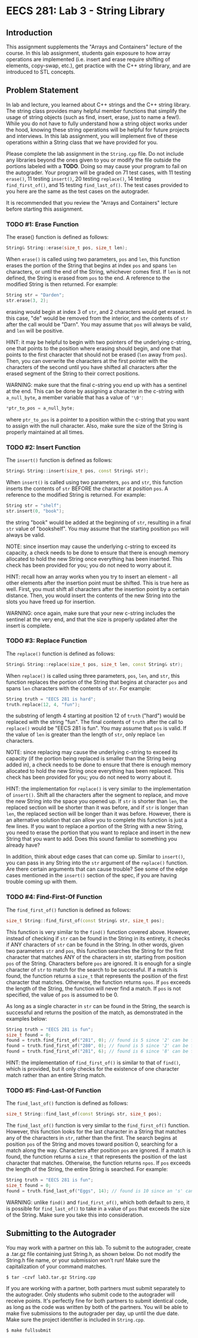 # EECS 281: Lab 3 - String Library

## Introduction

This assignment supplements the "Arrays and Containers" lecture of the course. In this lab assignment, students gain exposure to how array operations are implemented (i.e. insert and erase require shifting of elements, copy-swap, etc.), get practice with the C++ string library, and are introduced to STL concepts.

## Problem Statement

In lab and lecture, you learned about C++ strings and the C++ string library. The string class provides many helpful member functions that simplify the usage of string objects (such as find, insert, erase, just to name a few!). While you do not have to fully understand how a string object works under the hood, knowing these string operations will be helpful for future projects and interviews. In this lab assignment, you will implement five of these operations within a String class that we have provided for you.

Please complete the lab assignment in the `String.cpp` file. Do not include any libraries beyond the ones given to you or modify the file outside the portions labeled with a **TODO**. Doing so may cause your program to fail on the autograder. Your program will be graded on 71 test cases, with 11 testing `erase()`, 11 testing `insert()`, 20 testing `replace()`, 14 testing `find_first_of()`, and 15 testing `find_last_of()`. The test cases provided to you here are the same as the test cases on the autograder.

It is recommended that you review the "Arrays and Containers" lecture before starting this assignment.

### TODO #1: Erase Function

The erase() function is defined as follows:

``` c++
String& String::erase(size_t pos, size_t len);
```

When `erase()` is called using two parameters, `pos` and `len`, this function erases the portion of the String that begins at index `pos` and spans `len` characters, or until the end of the String, whichever comes first. If `len` is not defined, the String is erased from `pos` to the end. A reference to the modified String is then returned. For example:

``` c++
String str = "Darden";
str.erase(3, 2);
```

erasing would begin at index 3 of `str`, and 2 characters would get erased. In this case, "de" would be removed from the interior, and the contents of `str` after the call would be "Darn". You may assume that `pos` will always be valid, and `len` will be positive.

HINT: it may be helpful to begin with two pointers of the underlying c-string, one that points to the position where erasing should begin, and one that points to the first character that should not be erased (`len` away from `pos`). Then, you can overwrite the characters at the first pointer with the characters of the second until you have shifted all characters after the erased segment of the String to their correct positions.

WARNING: make sure that the final c-string you end up with has a sentinel at the end. This can be done by assigning a character in the c-string with `a_null_byte`, a member variable that has a value of `'\0'`:

``` c++
*ptr_to_pos = a_null_byte;
```

where `ptr_to_pos` is a pointer to a position within the c-string that you want to assign with the null character. Also, make sure the size of the String is properly maintained at all times.

### TODO #2: Insert Function

The `insert()` function is defined as follows:

``` c++
String& String::insert(size_t pos, const String& str);
```

When `insert()` is called using two parameters, `pos` and `str`, this function inserts the contents of `str` BEFORE the character at position `pos`. A reference to the modified String is returned. For example:

``` c++
String str = "shelf";
str.insert(0, "book");
```

the string "book" would be added at the beginning of `str`, resulting in a final `str` value of "bookshelf". You may assume that the starting position `pos` will always be valid.

NOTE: since insertion may cause the underlying c-string to exceed its capacity, a check needs to be done to ensure that there is enough memory allocated to hold the new String once everything has been inserted. This check has been provided for you; you do not need to worry about it.

HINT: recall how an array works when you try to insert an element - all other elements after the insertion point must be shifted. This is true here as well. First, you must shift all characters after the insertion point by a certain distance. Then, you would insert the contents of the new String into the slots you have freed up for insertion.

WARNING: once again, make sure that your new c-string includes the sentinel at the very end, and that the size is properly updated after the insert is complete.

### TODO #3: Replace Function

The `replace()` function is defined as follows:

``` c++
String& String::replace(size_t pos, size_t len, const String& str);
```

When `replace()` is called using three parameters, `pos`, `len`, and `str`, this function replaces the portion of the String that begins at character `pos` and spans `len` characters with the contents of `str`. For example:

``` c++
String truth = "EECS 281 is hard";
truth.replace(12, 4, "fun");
```

the substring of length 4 starting at position 12 of `truth` ("hard") would be replaced with the string "fun". The final contents of `truth` after the call to `replace()` would be "EECS 281 is fun". You may assume that `pos` is valid. If the value of `len` is greater than the length of `str`, only replace `len` characters.

NOTE: since replacing may cause the underlying c-string to exceed its capacity (if the portion being replaced is smaller than the String being added in), a check needs to be done to ensure that there is enough memory allocated to hold the new String once everything has been replaced. This check has been provided for you; you do not need to worry about it.

HINT: the implementation for `replace()` is very similar to the implementation of `insert()`. Shift all the characters after the segment to replace, and move the new String into the space you opened up. If `str` is shorter than `len`, the replaced section will be shorter than it was before, and if `str` is longer than `len`, the replaced section will be longer than it was before. However, there is an alternative solution that can allow you to complete this function is just a few lines. If you want to replace a portion of the String with a new String, you need to erase the portion that you want to replace and insert in the new String that you want to add. Does this sound familiar to something you already have?

In addition, think about edge cases that can come up. Similar to `insert()`, you can pass in any String into the `str` argument of the `replace()` function. Are there certain arguments that can cause trouble? See some of the edge cases mentioned in the `insert()` section of the spec, if you are having trouble coming up with them.

### TODO #4: Find-First-Of Function

The `find_first_of()` function is defined as follows:

``` c++
size_t String::find_first_of(const String& str, size_t pos);
```

This function is very similar to the `find()` function covered above. However, instead of checking if `str` can be found in the String in its entirety, it checks if ANY characters of `str` can be found in the String. In other words, given two parameters `str` and `pos`, this function searches the String for the first character that matches ANY of the characters in str, starting from position `pos` of the String. Characters before `pos` are ignored. It is enough for a single character of `str` to match for the search to be successful. If a match is found, the function returns a `size_t` that represents the position of the first character that matches. Otherwise, the function returns `npos`. If `pos` exceeds the length of the String, the function will never find a match. If `pos` is not specified, the value of `pos` is assumed to be 0.

As long as a single character in `str` can be found in the String, the search is successful and returns the position of the match, as demonstrated in the examples below:

``` c++
String truth = "EECS 281 is fun";
size_t found = 0;
found = truth.find_first_of("281", 0); // found is 5 since '2' can be found at index 5
found = truth.find_first_of("280", 0); // found is 5 since '2' can be found at index 5
found = truth.find_first_of("281", 6); // found is 6 since '8' can be found at index 6
```

HINT: the implementation of `find_first_of()` is similar to that of `find()`, which is provided, but it only checks for the existence of one character match rather than an entire String match.

### TODO #5: Find-Last-Of Function

The `find_last_of()` function is defined as follows:

``` c++
size_t String::find_last_of(const String& str, size_t pos);
```

The `find_last_of()` function is very similar to the `find_first_of()` function. However, this function looks for the last character in a String that matches any of the characters in `str`, rather than the first. The search begins at position `pos` of the String and moves toward position 0, searching for a match along the way. Characters after position `pos` are ignored. If a match is found, the function returns a `size_t` that represents the position of the last character that matches. Otherwise, the function returns `npos`. If `pos` exceeds the length of the String, the entire String is searched. For example:

``` c++
String truth = "EECS 281 is fun";
size_t found = 0;
found = truth.find_last_of("Eggs", 14); // found is 10 since an 's' can be found at index 10 
```

WARNING: unlike `find()` and `find_first_of()`, which both default to zero, it is possible for `find_last_of()` to take in a value of `pos` that exceeds the size of the String. Make sure you take this into consideration.

## Submitting to the Autograder

You may work with a partner on this lab. To submit to the autograder, create a .tar.gz file containing just String.h, as shown below. Do not modify the String.h file name, or your submission won't run! Make sure the capitalization of your command matches.

``` console
$ tar -czvf lab3.tar.gz String.cpp
```

If you are working with a partner, both partners must submit separately to the autograder. Only students who submit code to the autograder will receive points. It's perfectly fine for both partners to submit identical code, as long as the code was written by both of the partners. You will be able to make five submissions to the autograder per day, up until the due date. Make sure the project identifier is included in `String.cpp`.

``` console
$ make fullsubmit
```
